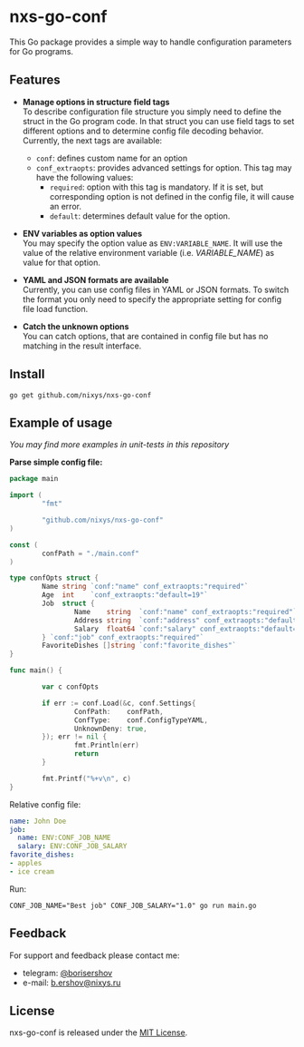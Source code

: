 # nxs-go-conf

This Go package provides a simple way to handle configuration parameters for Go programs.

## Features

- **Manage options in structure field tags**  
To describe configuration file structure you simply need to define the struct in the Go program code. In that struct you can use field tags to set different options and to determine config file decoding behavior. Currently, the next tags are available:
  - `conf`: defines custom name for an option
  - `conf_extraopts`: provides advanced settings for option. This tag may have the following values:
    - `required`: option with this tag is mandatory. If it is set, but corresponding option is not defined in the config file, it will cause an error.
    - `default`: determines default value for the option.

- **ENV variables as option values**  
  You may specify the option value as `ENV:VARIABLE_NAME`. It will use the value of the relative environment variable (i.e. _VARIABLE_NAME_) as value for that option.

- **YAML and JSON formats are available**  
  Currently, you can use config files in YAML or JSON formats. To switch the format you only need to specify the appropriate setting for config file load function.

- **Catch the unknown options**  
  You can catch options, that are contained in config file but has no matching in the result interface.

## Install

```
go get github.com/nixys/nxs-go-conf
```

## Example of usage

*You may find more examples in unit-tests in this repository*

**Parse simple config file:**

```go
package main

import (
        "fmt"

        "github.com/nixys/nxs-go-conf"
)

const (
        confPath = "./main.conf"
)

type confOpts struct {
        Name string `conf:"name" conf_extraopts:"required"`
        Age  int    `conf_extraopts:"default=19"`
        Job  struct {
                Name    string  `conf:"name" conf_extraopts:"required"`
                Address string  `conf:"address" conf_extraopts:"default=Some Address"`
                Salary  float64 `conf:"salary" conf_extraopts:"default=1.3"`
        } `conf:"job" conf_extraopts:"required"`
        FavoriteDishes []string `conf:"favorite_dishes"`
}

func main() {

        var c confOpts

        if err := conf.Load(&c, conf.Settings{
                ConfPath:    confPath,
                ConfType:    conf.ConfigTypeYAML,
                UnknownDeny: true,
        }); err != nil {
                fmt.Println(err)
                return
        }

        fmt.Printf("%+v\n", c)
}
```

Relative config file:
```yaml
name: John Doe
job:
  name: ENV:CONF_JOB_NAME
  salary: ENV:CONF_JOB_SALARY
favorite_dishes:
- apples
- ice cream
```

Run:

```
CONF_JOB_NAME="Best job" CONF_JOB_SALARY="1.0" go run main.go
```

## Feedback

For support and feedback please contact me:
- telegram: [@borisershov](https://t.me/borisershov)
- e-mail: b.ershov@nixys.ru

## License

nxs-go-conf is released under the [MIT License](LICENSE).
